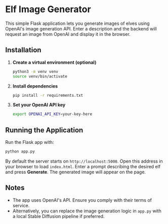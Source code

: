 # Elf Image Generator

This simple Flask application lets you generate images of elves using OpenAI's image generation API. Enter a description and the backend will request an image from OpenAI and display it in the browser.

## Installation

1. **Create a virtual environment (optional)**
   ```bash
   python3 -m venv venv
   source venv/bin/activate
   ```
2. **Install dependencies**
   ```bash
   pip install -r requirements.txt
   ```

3. **Set your OpenAI API key**
   ```bash
   export OPENAI_API_KEY=your-key-here
   ```

## Running the Application

Run the Flask app with:

```bash
python app.py
```

By default the server starts on `http://localhost:5000`. Open this address in your browser to load `index.html`. Enter a prompt describing the desired elf and press **Generate**. The generated image will appear on the page.

## Notes

- The app uses OpenAI's API. Ensure you comply with their terms of service.
- Alternatively, you can replace the image generation logic in `app.py` with a local Stable Diffusion pipeline if preferred.
